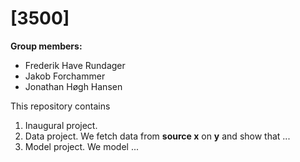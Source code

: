 # \[3500\]

**Group members:**
- Frederik Have Rundager
- Jakob Forchammer
- Jonathan Høgh Hansen

This repository contains  
1. Inaugural project. 
2. Data project. We fetch data from **source x** on **y** and show that ...
3. Model project. We model ...
